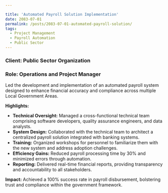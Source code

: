 ```yaml
---

title: 'Automated Payroll Solution Implementation'
date: 2083-07-01
permalink: /posts/2083-07-01-automated-payroll-solution/
tags:
  - Project Management
  - Payroll Automation
  - Public Sector
---
```

### Client: Public Sector Organization
### Role: Operations and Project Manager

Led the development and implementation of an automated payroll system designed to enhance financial accuracy and compliance across multiple Local Government Areas.

**Highlights:**
- **Technical Oversight:** Managed a cross-functional technical team comprising software developers, quality assurance engineers, and data analysts.
- **System Design:** Collaborated with the technical team to architect a centralized payroll solution integrated with banking systems.
- **Training:** Organized workshops for personnel to familiarize them with the new system and address adoption challenges.
- **Efficiency Gains:** Reduced payroll processing time by 30% and minimized errors through automation.
- **Reporting:** Delivered real-time financial reports, providing transparency and accountability to all stakeholders.

**Impact:**
Achieved a 100% success rate in payroll disbursement, bolstering trust and compliance within the government framework.
